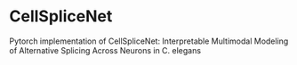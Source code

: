 # CellSpliceNet
Pytorch implementation of CellSpliceNet: Interpretable Multimodal Modeling of Alternative Splicing Across Neurons in C. elegans

